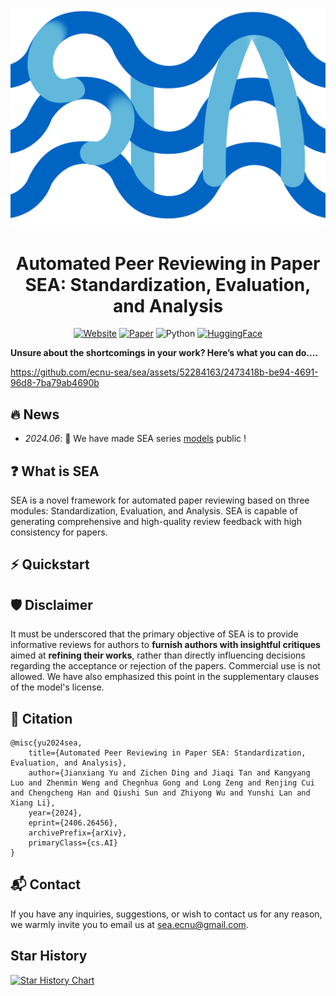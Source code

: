 ![# SEA](logo_final.PNG)

<div align="center">

# Automated Peer Reviewing in Paper SEA: Standardization, Evaluation, and Analysis

[![Website](https://img.shields.io/website?url=https://ecnu-sea.github.io/)](https://ecnu-sea.github.io/)
[![Paper](https://img.shields.io/badge/paper--blue)](https://arxiv.org/pdf/2402.07456.pdf)
![Python](https://img.shields.io/badge/python-3.10-blue)
[![HuggingFace](https://img.shields.io/badge/🤗-HuggingFace-orange)](https://huggingface.co/ECNU-SEA)

</div>

**Unsure about the shortcomings in your work? Here’s what you can do....**

https://github.com/ecnu-sea/sea/assets/52284163/2473418b-be94-4691-96d8-7ba79ab4690b

## 🔥 News
- *2024.06*: 🎉 We have made SEA series [models](https://huggingface.co/ECNU-SEA) public !

## ❓ What is SEA 

SEA is a novel framework for automated paper reviewing based on three modules: Standardization, Evaluation, and Analysis. SEA is capable of generating comprehensive and high-quality review feedback with high consistency for papers.

## ⚡️ Quickstart



## 🛡 Disclaimer

It must be underscored that the primary objective of SEA is to provide informative reviews for authors to **furnish authors with insightful critiques** aimed at **refining their works**, rather than directly influencing decisions regarding the acceptance or rejection of the papers. Commercial use is not allowed. We have also emphasized this point in the supplementary clauses of the model's license.


## 🔎 Citation

```
@misc{yu2024sea,
    title={Automated Peer Reviewing in Paper SEA: Standardization, Evaluation, and Analysis}, 
    author={Jianxiang Yu and Zichen Ding and Jiaqi Tan and Kangyang Luo and Zhenmin Weng and Chegnhua Gong and Long Zeng and Renjing Cui and Chengcheng Han and Qiushi Sun and Zhiyong Wu and Yunshi Lan and Xiang Li},
    year={2024},
    eprint={2406.26456},
    archivePrefix={arXiv},
    primaryClass={cs.AI}
}
```


## 📬 Contact

If you have any inquiries, suggestions, or wish to contact us for any reason, we warmly invite you to email us at sea.ecnu@gmail.com.


## Star History

[![Star History Chart](https://api.star-history.com/svg?repos=ecnu-sea/sea&type=Date)](https://star-history.com/#ecnu-sea/sea&Date)
